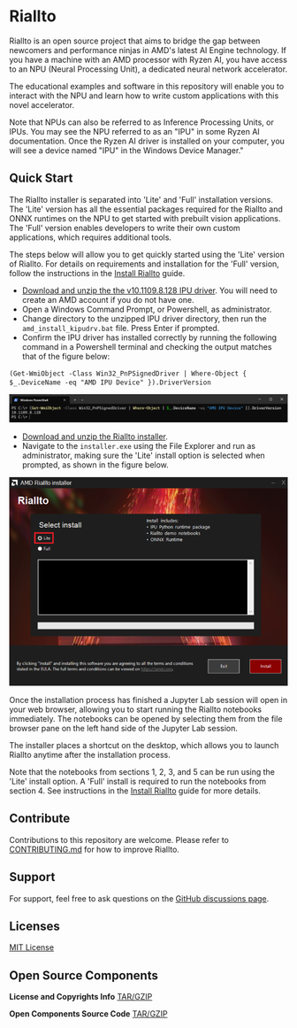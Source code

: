 # Riallto

Riallto is an open source project that aims to bridge the gap between newcomers and performance ninjas in AMD's latest AI Engine technology. If you have a machine with an AMD processor with Ryzen AI, you have access to an NPU (Neural Processing Unit), a dedicated neural network accelerator.

The educational examples and software in this repository will enable you to interact with the NPU and learn how to write custom applications with this novel accelerator.

Note that NPUs can also be referred to as Inference Processing Units, or IPUs. You may see the NPU referred to as an "IPU" in some Ryzen AI documentation. Once the Ryzen AI driver is installed on your computer, you will see a device named "IPU" in the Windows Device Manager."

## Quick Start

The Riallto installer is separated into 'Lite' and 'Full' installation versions. The 'Lite' version has all the essential packages required for the Riallto and ONNX runtimes on the NPU to get started with prebuilt vision applications. The 'Full' version enables developers to write their own custom applications, which requires additional tools.

The steps below will allow you to get quickly started using the 'Lite' version of Riallto. For details on requirements and installation for the 'Full' version, follow the instructions in the [Install Riallto](https://riallto.ai/install-riallto.html) guide.

* [Download and unzip the the v10.1109.8.128 IPU driver](https://account.amd.com/en/forms/downloads/ryzen-ai-software-platform-xef.html?filename=ipu_stack_rel_silicon_prod_1.1.zip). You will need to create an AMD account if you do not have one.
* Open a Windows Command Prompt, or Powershell, as administrator.
* Change directory to the unzipped IPU driver directory, then run the `amd_install_kipudrv.bat` file. Press Enter if prompted.
* Confirm the IPU driver has installed correctly by running the following command in a Powershell terminal and checking the output matches that of the figure below:

```
(Get-WmiObject -Class Win32_PnPSignedDriver | Where-Object { $_.DeviceName -eq "AMD IPU Device" }).DriverVersion
```

![IPU driver dialog](docs/images/ipu_driver.png)

* [Download and unzip the Riallto installer](https://www.xilinx.com/bin/public/openDownload?filename=Riallto-v1.0.zip). 
* Navigate to the `installer.exe` using the File Explorer and run as administrator, making sure the 'Lite' install option is selected when prompted, as shown in the figure below. 

![Riallto installer options](docs/images/installer.png)

Once the installation process has finished a Jupyter Lab session will open in your web browser, allowing you to start running the Riallto notebooks immediately. The notebooks can be opened by selecting them from the file browser pane on the left hand side of the Jupyter Lab session.

The installer places a shortcut on the desktop, which allows you to launch Riallto anytime after the installation process.

Note that the notebooks from sections 1, 2, 3, and 5 can be run using the 'Lite' install option. A 'Full' install is required to run the notebooks from section 4. See instructions in the [Install Riallto](https://riallto.ai/install-riallto.html) guide for more details.

## Contribute

Contributions to this repository are welcome. Please refer to [CONTRIBUTING.md](CONTRIBUTING.md) for how to improve Riallto.

## Support

For support, feel free to ask questions on the [GitHub discussions page](https://github.com/AMDResearch/Riallto/discussions).

## Licenses

[MIT License](LICENSE)

## Open Source Components

**License and Copyrights Info** [TAR/GZIP](https://www.xilinx.com/bin/public/openDownload?filename=riallto-v1.0-licenses.tar.gz)

**Open Components Source Code** [TAR/GZIP](https://www.xilinx.com/bin/public/openDownload?filename=riallto-v1.0-open_components.tar.gz)

